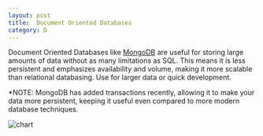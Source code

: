 ```yaml
---
layout: post
title:  Document Oriented Databases
category: D
---
```


Document Oriented Databases like [MongoDB](https://www.mongodb.com/) are useful for storing large amounts of data without as many limitations as SQL.  This means it is less persistent and emphasizes availability and volume, making it more scalable than relational databasing.  Use for larger data or quick development.

*NOTE:  MongoDB has added transactions recently, allowing it to make your data more persistent, keeping it useful even compared to more modern database techniques.

![chart](https://upload.wikimedia.org/wikipedia/commons/7/7c/Object-Oriented_Model.svg)
